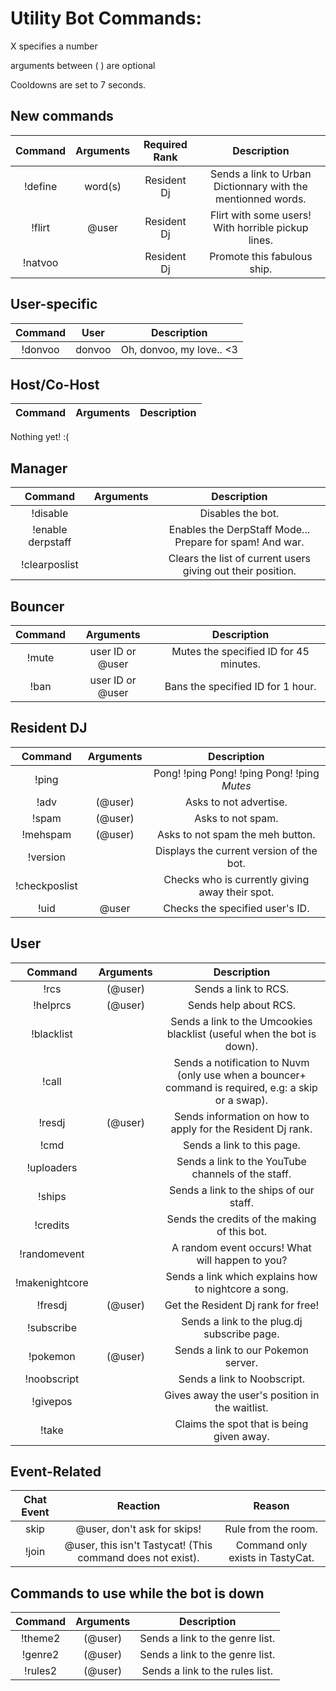 Utility Bot Commands:
=========

X specifies a number

arguments between ( ) are optional

Cooldowns are set to 7 seconds.

New commands
---------------

|Command | Arguments | Required Rank |  Description |
|:------:|:---------:|:-------------:|:-----------------------------:|
|!define | word(s) | Resident Dj | Sends a link to Urban Dictionnary with the mentionned words. |
|!flirt | @user | Resident Dj | Flirt with some users! With horrible pickup lines. |
|!natvoo | | Resident Dj | Promote this fabulous ship. |

User-specific 
-------------

|Command |  User   |  Description |
|:------:|:-------:|:--------------------------------------:|
|!donvoo | donvoo | Oh, donvoo, my love.. <3 |

Host/Co-Host
------------

|Command | Arguments |  Description |
|:------:|:---------:|:--------------------------------------:|
Nothing yet! :(

Manager
-------

|Command | Arguments |  Description |
|:------:|:---------:|:--------------------------------------:|
|!disable | | Disables the bot. |
|!enable derpstaff | | Enables the DerpStaff Mode... Prepare for spam! And war. |
|!clearposlist | | Clears the list of current users giving out their position. |

Bouncer
--------

|Command | Arguments |  Description |
|:------:|:---------:|:--------------------------------------:|
|!mute | user ID or @user | Mutes the specified ID for 45 minutes. |
|!ban | user ID or @user | Bans the specified ID for 1 hour. |

Resident DJ
-----------

|Command | Arguments |  Description |
|:------:|:---------:|:--------------------------------------:|
|!ping | | Pong! !ping Pong! !ping Pong! !ping *Mutes* |
|!adv | (@user) | Asks to not advertise. |
|!spam | (@user) | Asks to not spam. |
|!mehspam | (@user) | Asks to not spam the meh button. |
|!version | | Displays the current version of the bot. |
|!checkposlist | | Checks who is currently giving away their spot. |
|!uid | @user | Checks the specified user's ID. |

User
----

|Command | Arguments |  Description |
|:------:|:---------:|:--------------------------------------:|
|!rcs | (@user) | Sends a link to RCS. |
|!helprcs | (@user) | Sends help about RCS. |
|!blacklist | | Sends a link to the Umcookies blacklist (useful when the bot is down). |
|!call | | Sends a notification to Nuvm (only use when a bouncer+ command is required, e.g: a skip or a swap). |
|!resdj | (@user) | Sends information on how to apply for the Resident Dj rank. |
|!cmd | | Sends a link to this page. |
|!uploaders | | Sends a link to the YouTube channels of the staff. |
|!ships | | Sends a link to the ships of our staff. |
|!credits | | Sends the credits of the making of this bot. |
|!randomevent | | A random event occurs! What will happen to you? |
|!makenightcore | | Sends a link which explains how to nightcore a song. |
|!fresdj | (@user) | Get the Resident Dj rank for free! |
|!subscribe | | Sends a link to the plug.dj subscribe page. |
|!pokemon | (@user) | Sends a link to our Pokemon server. |
|!noobscript | | Sends a link to Noobscript. |
|!givepos | | Gives away the user's position in the waitlist. |
|!take | | Claims the spot that is being given away. |


Event-Related
-------------

|Chat Event | Reaction | Reason |
|:---------:|:---------------:|:------------------:|
|skip | @user, don't ask for skips! | Rule from the room. |
|!join | @user, this isn't Tastycat! (This command does not exist). | Command only exists in TastyCat. |


Commands to use while the bot is down
-------------------------------------

|Command | Arguments |  Description |
|:------:|:---------:|:--------------------------------------:|
|!theme2 | (@user) | Sends a link to the genre list. |
|!genre2 | (@user) | Sends a link to the genre list. |
|!rules2 | (@user) | Sends a link to the rules list. |
